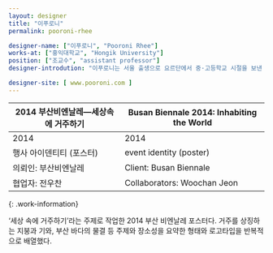 ```yaml
---
layout: designer
title: "이푸로니"
permalink: pooroni-rhee

designer-name: ["이푸로니", "Pooroni Rhee"]
works-at: ["홍익대학교", "Hongik University"]
position: ["조교수", "assistant professor"]
designer-introdution: "이푸로니는 서울 출생으로 요르단에서 중·고등학교 시절을 보낸 후, 로드아일랜드 스쿨 오브 디자인(Rhode Island School of Design)에서 회화를 전공했다. 서울대학교에서 시각디자인으로 석사와 박사 학위를 받은 이푸로니는 이미지를 만드는 일러스트레이터이자 그래픽 디자이너로 활동하고 있다. 2008년 지식경제부 차세대 디자인 리더로 선정됐다. 현재 홍익대학교 디자인학부 시각디자인전공 조교수로 재직 중이다. 국제그래픽디자인연맹 AGI(Association Graphique Internationale)의 멤버다. "

designer-site: [ www.pooroni.com ]
---
```


| 2014 부산비엔날레—세상속에 거주하기 | Busan Biennale 2014: Inhabiting the World |
|----------------|----------------|
| 2014 | 2014 |
| 행사 아이덴티티 (포스터) | event identity (poster) |
| 의뢰인: 부산비엔날레 | Client: Busan Biennale |
| 협업자: 전우찬 | Collaborators: Woochan Jeon |
{: .work-information}

‘세상 속에 거주하기’라는 주제로 작업한 2014 부산 비엔날레 포스터다. 거주를 상징하는 지붕과 기와, 부산 바다의 물결 등 주제와 장소성을 요약한 형태와 로고타입을 반복적으로 배열했다.
